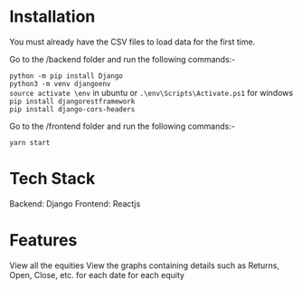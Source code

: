 # Installation

You must already have the CSV files to load data for the first time.

Go to the /backend folder and run the following commands:-

`python -m pip install Django` <br />
`python3 -m venv djangoenv  ` <br />
`source activate \env` in ubuntu or `.\env\Scripts\Activate.ps1` for windows <br />
`pip install djangorestframework` <br />
`pip install django-cors-headers` <br />

Go to the /frontend folder and run the following commands:-

`yarn start`

# Tech Stack

Backend: Django
Frontend: Reactjs

# Features

View all the equities
View the graphs containing details such as Returns, Open, Close, etc. for each date for each equity

